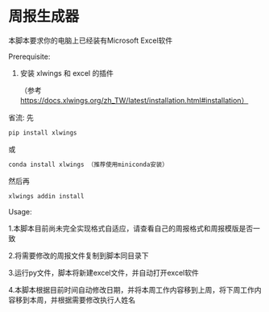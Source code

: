 # 周报生成器

本脚本要求你的电脑上已经装有Microsoft Excel软件

Prerequisite:
1. 安装 xlwings 和 excel 的插件

   （参考 https://docs.xlwings.org/zh_TW/latest/installation.html#installation）
   
省流:
先
```bash
pip install xlwings 
```
或
```bash
conda install xlwings （推荐使用miniconda安装）
```
然后再
```bash
xlwings addin install
```
              
Usage:

1.本脚本目前尚未完全实现格式自适应，请查看自己的周报格式和周报模版是否一致

2.将需要修改的周报文件复制到脚本同目录下

3.运行py文件，脚本将新建excel文件，并自动打开excel软件

4.本脚本根据目前时间自动修改日期，并将本周工作内容移到上周，将下周工作内容移到本周，并根据需要修改执行人姓名

